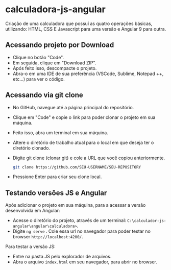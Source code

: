 # calculadora-js-angular

Criação de uma calculadora que possuí as quatro operações básicas, utilizando: HTML, CSS E Javascript para uma versão
e Angular 9 para outra.

## Acessando projeto por Download

  - Clique no botão "Code".
  - Em seguida, clique em "Download ZIP".
  - Após feito isso, descompacte o projeto.
  - Abra-o em uma IDE de sua preferência (VSCode, Sublime, Notepad ++, etc...) para ver o código.

## Acessando via git clone

 - No GitHub, navegue até a página principal do repositório.
 - Clique em "Code" e copie o link para poder clonar o projeto em sua máquina.
 - Feito isso, abra um terminal em sua máquina.
 - Altere o diretório de trabalho atual para o local em que deseja ter o diretório clonado.
 - Digite git clone (clonar git) e cole a URL que você copiou anteriormente.
    
    ```bash
    git clone https://github.com/SEU-USERNAME/SEU-REPOSITORY
    ```
 - Pressione Enter para criar seu clone local.
 
 ## Testando versões JS e Angular
  
 Após adicionar o projeto em sua máquina, para a acessar a versão desenvolvida em Angular:
 
  - Acesse o diretório do projeto, através de um terminal: `C:\calculador-js-angular\angular\calculadora>`.
  - Digite `ng serve` . Cole essa url no navegador para poder testar no browser `http://localhost:4200/`.
  
 Para testar a versão JS:
 
  - Entre na pasta JS pelo explorador de arquivos.
  - Abra o arquivo `index.html` em seu navegador, para abrir no browser.
  
